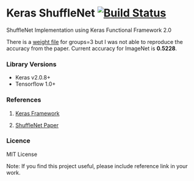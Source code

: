 # Keras ShuffleNet [![Build Status](https://travis-ci.org/scheckmedia/keras-shufflenet.svg?branch=master)](https://travis-ci.org/scheckmedia/keras-shufflenet)
ShuffleNet Implementation using Keras Functional Framework 2.0

There is a [weight file](weigths/ShuffleNet_1X_g3_br_0.25_373.hdf5) for groups=3 but I was not able to reproduce the accuracy from the paper.
Current accuracy for ImageNet is **0.5228**.


### Library Versions

- Keras v2.0.8+
- Tensorflow 1.0+


### References

1) [Keras Framework](https://www.keras.io)

2) [ShuffleNet Paper](https://arxiv.org/pdf/1707.01083.pdf)


### Licence 

MIT License 

Note: If you find this project useful, please include reference link in your work.
